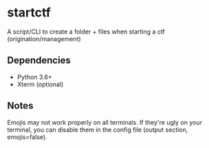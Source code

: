# startctf
A script/CLI to create a folder + files when starting a ctf (origination/management) 

## Dependencies
- Python 3.6+
- Xterm (optional)


## Notes
Emojis may not work properly on all terminals. If they're ugly on your terminal, you can disable them in the config file (output section, emojis=false).